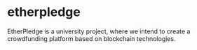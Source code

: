 # etherpledge
EtherPledge is a university project, where we intend to create a crowdfunding platform based on blockchain technologies.
